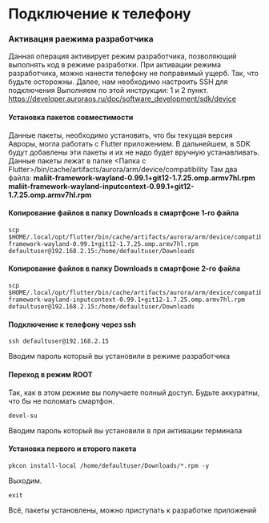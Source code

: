 # Подключение к телефону

### Активация раежима разработчика
Данная операция активирует режим разработчика, позволяющий выполнять код в режиме разработки. При активации режима разработчика, можно нанести телефону не поправимый ущерб. Так, что будьте осторожны. 
Далее, нам необходимо настроить SSH для подключения
Выполняем по этой инструкции: 1 и 2 пункт.
https://developer.auroraos.ru/doc/software_development/sdk/device

#### Установка пакетов совместимости
Данные пакеты, необходимо установить, что бы текущая версия Авроры, могла работать с Flutter приложением. В дальнейшем, в SDK будут добавлены эти пакеты и их не надо будет вручную устанавливать.
Данные пакеты лежат в папке <Папка с Flutter>/bin/cache/artifacts/aurora/arm/device/compatibility
Там два файла:
**maliit-framework-wayland-0.99.1+git12-1.7.25.omp.armv7hl.rpm**
**maliit-framework-wayland-inputcontext-0.99.1+git12-1.7.25.omp.armv7hl.rpm**

#### Копирование файлов в папку Downloads в смартфоне 1-го файла
```shell
scp $HOME/.local/opt/flutter/bin/cache/artifacts/aurora/arm/device/compatibility/maliit-framework-wayland-0.99.1+git12-1.7.25.omp.armv7hl.rpm defaultuser@192.168.2.15:/home/defaultuser/Downloads
```
#### Копирование файлов в папку Downloads в смартфоне 2-го файла
```shell
scp $HOME/.local/opt/flutter/bin/cache/artifacts/aurora/arm/device/compatibility/maliit-framework-wayland-inputcontext-0.99.1+git12-1.7.25.omp.armv7hl.rpm defaultuser@192.168.2.15:/home/defaultuser/Downloads
```

#### Подключение к телефону через ssh
```shell
ssh defaultuser@192.168.2.15
```
Вводим пароль который вы установили в режиме разработчика

#### Переход в режим ROOT 
Так, как в этом режиме вы получаете полный доступ. Будьте аккуратны, что бы не поломать смартфон.
```shell
devel-su
```
Вводим пароль который вы установили в при активации терминала

#### Установка первого и второго пакета
```shell
pkcon install-local /home/defaultuser/Downloads/*.rpm -y
```

Выходим.
```shell
exit
```

Всё, пакеты установлены, можно приступать к разработке приложений

